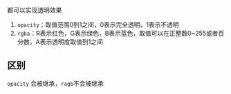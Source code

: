 都可以实现透明效果

1. `opacity`：取值范围0到1之间，0表示完全透明，1表示不透明
2. `rgba`：R表示红色，G表示绿色，B表示蓝色，取值可以在正整数0~255或者百分数。A表示透明度取值到1之间

## 区别

`opacity` 会被继承，`ragb`不会被继承